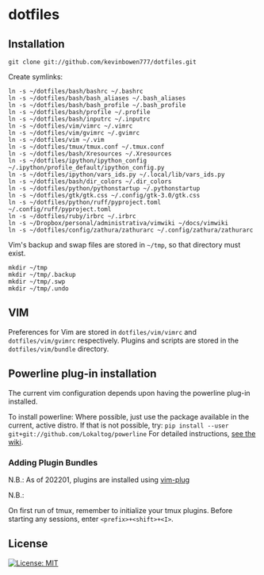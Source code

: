 # dotfiles

## Installation #

    git clone git://github.com/kevinbowen777/dotfiles.git

Create symlinks:

    ln -s ~/dotfiles/bash/bashrc ~/.bashrc
    ln -s ~/dotfiles/bash/bash_aliases ~/.bash_aliases
	ln -s ~/dotfiles/bash/bash_profile ~/.bash_profile
	ln -s ~/dotfiles/bash/profile ~/.profile
    ln -s ~/dotfiles/bash/inputrc ~/.inputrc
    ln -s ~/dotfiles/vim/vimrc ~/.vimrc
    ln -s ~/dotfiles/vim/gvimrc ~/.gvimrc
    ln -s ~/dotfiles/vim ~/.vim
    ln -s ~/dotfiles/tmux/tmux.conf ~/.tmux.conf
	ln -s ~/dotfiles/bash/Xresources ~/.Xresources
	ln -s ~/dotfiles/ipython/ipython_config ~/.ipython/profile_default/ipython_config.py
    ln -s ~/dotfiles/ipython/vars_ids.py ~/.local/lib/vars_ids.py
    ln -s ~/dotfiles/bash/dir_colors ~/.dir_colors
    ln -s ~/dotfiles/python/pythonstartup ~/.pythonstartup
    ln -s ~/dotfiles/gtk/gtk.css ~/.config/gtk-3.0/gtk.css
    ln -s ~/dotfiles/python/ruff/pyproject.toml ~/.config/ruff/pyproject.toml
    ln -s ~/dotfiles/ruby/irbrc ~/.irbrc
    ln -s ~/Dropbox/personal/administrativa/vimwiki ~/docs/vimwiki
    ln -s ~/dotfiles/config/zathura/zathurarc ~/.config/zathura/zathurarc

Vim's backup and swap files are stored in `~/tmp`, so that directory must exist.

    mkdir ~/tmp
    mkdir ~/tmp/.backup
    mkdir ~/tmp/.swp
    mkdir ~/tmp/.undo
      
## VIM #

Preferences for Vim are stored in `dotfiles/vim/vimrc` and `dotfiles/vim/gvimrc`
respectively. Plugins and scripts are stored in the `dotfiles/vim/bundle`
directory.

## Powerline plug-in installation
The current vim configuration depends upon having the powerline plug-in
installed.

To install powerline:
    Where possible, just use the package available in the current, active
    distro. If that is not possible, try:
    ```
	pip install --user git+git://github.com/Lokaltog/powerline
    ```
For detailed instructions, [see the wiki](https://github.com/kevinbowen777/dotfiles/wiki/Powerline-Plugin-Installation-Instructions).

### Adding Plugin Bundles ##

N.B.: As of 202201, plugins are installed using
[vim-plug](https://github.com/junegunn/vim-plug)

N.B.: 

On first run of tmux, remember to initialize your tmux plugins. Before 
starting any sessions, enter `<prefix>+<shift>+<I>`.

## License
[![License: MIT](https://img.shields.io/badge/License-MIT-yellow.svg)](https://opensource.org/licenses/MIT)
